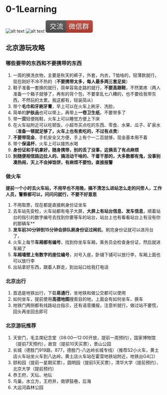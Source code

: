 # 0-1Learning

![alt text](../../static/common/svg/luoxiaosheng.svg "公众号")
![alt text](../../static/common/svg/luoxiaosheng_learning.svg "学习")
![alt text](../../static/common/svg/luoxiaosheng_wechat.svg "微信")

## 北京游玩攻略

### 哪些要带的东西和不要携带的东西
1. 一周的换洗衣物，主要是秋天的裤子，外套，内衣，T恤啥的，轻薄款就行，现在刚好不冷不热的（**不要携带太多，每人最多两三套足矣**）
2. 鞋子准备一套换的就行，简单容易走路的就行，**不要高跟鞋**，不然累疼（两人准备一个箱子就够了，再有的背个包，不要拿乱七八糟的，也不要给我带东西，不然玩的太累，我这都有，轻装简从）
3. 带个**毛巾和牙刷牙膏**，早上可以在火车上刷牙、洗脸，
4. 简单的**护肤品**也可以带上，再带上**一卷卫生纸**，不要带多了
4. 带**一双**轻便拖鞋，火车上可以睡觉方便上下床
5. 在火车站附近可以吃顿饭，小超市买点吃的东西、零食、水果、瓜子、矿泉水（**准备一顿就足够了，火车上也有卖吃的，不过有点贵**）
6. **不要带现金**，手机安全又方便，手上有个一二百就够，现金基本用不着
7. 带个**保温杯**，火车上可以接热水喝
8. **身份证和手机拿好，随身携带，别的丢了没事，这俩丢了有点麻烦**
9. **别随便相信路边拉人的、搞活动干啥的、干着干那的，大多数都有鬼，没事别凑热闹，天上不会掉馅饼，有麻烦不要怕，直接报警**

### 做火车
**提前一个小时去火车站，不用早也不用晚，搞不清怎么进站怎么走的问旁人，工作人员，警察都可以，问问问就行，不要不好意思**
1. 不用取票，现在都是直接刷身份证坐车
2. 去车站先安检，火车站都有电子大屏，**大屏上有站台信息、发车信息**，顺着站台的指引的数字编号去找到你要等车的站台，站台上也有看看站台上有没有你的那辆车**
3. **发车前30分钟到15分钟会排队刷身份证过闸机**，刷完身份证就可以进月台了，
4. 火车上每节**车厢都有编号**，找到你坐车车厢，乘务员会检查身份证，然后就进车厢了
5. **车厢墙壁上有数字的座位编号**，对号入座，卧铺下铺可以放行李，车厢上面也可以放行李
6. 出站拿好东西，跟着人群走，到出站口给我打电话


### 北京出行
1. 首选是地铁出行，下载**易通行**，坐地铁和做公交都可以使用
2. 如何坐车，提前使用**高德地图**搜索目的地，上面会有如何坐车、换车
3. 地铁门两侧都有线路站台指示，还有语音播报，注意听就行，做过站不要慌，回头再坐回去即可


### 北京游玩推荐
1. 天安门，毛主席纪念堂（08:00—12:00开放，提前一周预约），国家博物馆（提前7天预约），故宫（提前10天买票），景山公园
2. 长城（德胜门919路，877，德胜门-八达岭长城专线）（推荐S2小火车，黄土店火车站坐火车到八达岭，黄土店火车站在霍营地铁站附近，地铁出G4口）
3. 颐和园（提前一星期买票），圆明园（提前5天买票），清华大学（提前预约）、北京大学（提前预约）
4. 恭王府，天坛、地坛
5. 鸟巢，水立方，王府井，南锣鼓巷，后海
6. 大运河森林公园

